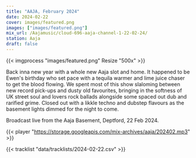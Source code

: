 ```yaml
---
title: "AAJA, February 2024"
date: 2024-02-22
cover: images/featured.png
images: ["images/featured.png"]
mix_url: /Aajamusic/cloud-696-aaja-channel-1-22-02-24/
station: Aaja
draft: false
---
```


{{< imgprocess "images/featured.png" Resize "500x" >}}

Back inna new year with a whole new Aaja slot and home. It happened to be Ewen's birthday who set pace with a tequila warmer and lime juice chaser to get the blood flowing. We spent most of this show slaloming between new record pick-ups and dusty old favourites, bringing in the softness of UK street soul and lovers rock ballads alongside some spaced out dub and rarified grime. Closed out with a likkle techno and dubstep flavours as the basement lights dimmed for the night to come.

Broadcast live from the Aaja Basement, Deptford, 22 Feb 2024.

{{< player "https://storage.googleapis.com/mix-archives/aaja/202402.mp3" >}}

{{< tracklist "data/tracklists/2024-02-22.csv" >}}
